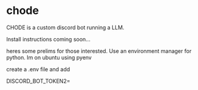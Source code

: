 # chode
CHODE is a custom discord bot running a LLM. 

Install instructions coming soon...


heres some prelims for those interested. 
Use an environment manager for python. Im on ubuntu using pyenv

create a .env file and add

DISCORD_BOT_TOKEN2=<YOUR DISCORD BOT TOKEN>

